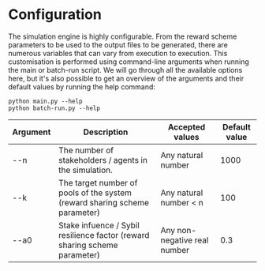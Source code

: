 # Configuration

The simulation engine is highly configurable. From the reward scheme parameters to be used to the output files to be 
generated, there are numerous variables that can vary from execution to execution. This customisation is performed
using command-line arguments when running the main or batch-run script. We will go through all the available options 
here, but it's also possible to get an overview of the arguments and their default values by running the help command:

	python main.py --help
    python batch-run.py --help


| Argument | Description | Accepted values | Default value |
| -------- | ----------- | --------------- | ------------- |
| --n      | The number of stakeholders / agents in the simulation. | Any natural number | 1000 |
| --k      | The target number of pools of the system (reward sharing scheme parameter) | Any natural number < n | 100 |
| --a0     | Stake infuence / Sybil resilience factor (reward sharing scheme parameter) | Any non-negative real number | 0.3 |